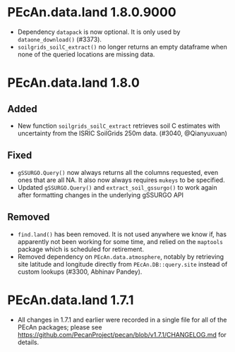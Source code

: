 # PEcAn.data.land 1.8.0.9000

- Dependency `datapack` is now optional. It is only used by `dataone_download()` (#3373).
- `soilgrids_soilC_extract()` no longer returns an empty dataframe when none of the queried locations are missing data.

# PEcAn.data.land 1.8.0

## Added

* New function `soilgrids_soilC_extract` retrieves soil C estimates with uncertainty from the ISRIC SoilGrids 250m data. (#3040, @Qianyuxuan)

## Fixed

* `gSSURGO.Query()` now always returns all the columns requested, even ones that are all NA. It also now always requires `mukeys` to be specified.
* Updated `gSSURGO.Query()` and `extract_soil_gssurgo()` to work again after formatting changes in the underlying gSSURGO API

## Removed

* `find.land()` has been removed. It is not used anywhere we know if, has apparently not been working for some time, and relied on the `maptools` package which is scheduled for retirement.
* Removed dependency on `PEcAn.data.atmosphere`, notably by retrieving site latitude and longitude directly from `PEcAn.DB::query.site` instead of custom lookups (#3300, Abhinav Pandey).

# PEcAn.data.land 1.7.1

* All changes in 1.7.1 and earlier were recorded in a single file for all of the PEcAn packages; please see 
https://github.com/PecanProject/pecan/blob/v1.7.1/CHANGELOG.md for details.
